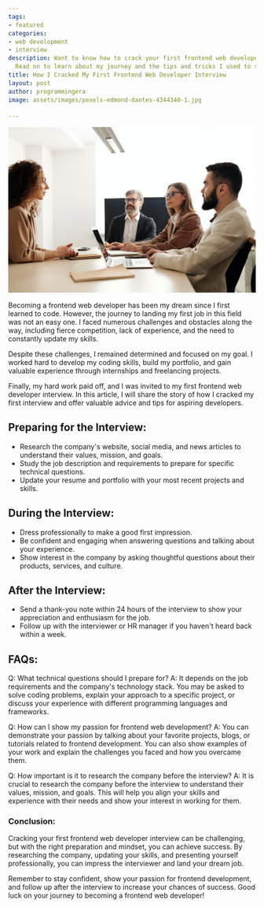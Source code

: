 ```yaml
---
tags:
- featured
categories:
- web development
- interview
description: Want to know how to crack your first frontend web developer interview?
  Read on to learn about my journey and the tips and tricks I used to succeed.
title: How I Cracked My First Frontend Web Developer Interview
layout: post
author: programmingera
image: assets/images/pexels-edmond-dantes-4344340-1.jpg

---
```

![](/assets/images/pexels-edmond-dantes-4344340-1.jpg)

Becoming a frontend web developer has been my dream since I first learned to code. However, the journey to landing my first job in this field was not an easy one. I faced numerous challenges and obstacles along the way, including fierce competition, lack of experience, and the need to constantly update my skills.

Despite these challenges, I remained determined and focused on my goal. I worked hard to develop my coding skills, build my portfolio, and gain valuable experience through internships and freelancing projects.

Finally, my hard work paid off, and I was invited to my first frontend web developer interview. In this article, I will share the story of how I cracked my first interview and offer valuable advice and tips for aspiring developers.

## Preparing for the Interview:

* Research the company's website, social media, and news articles to understand their values, mission, and goals.
* Study the job description and requirements to prepare for specific technical questions.
* Update your resume and portfolio with your most recent projects and skills.

## During the Interview:

* Dress professionally to make a good first impression.
* Be confident and engaging when answering questions and talking about your experience.
* Show interest in the company by asking thoughtful questions about their products, services, and culture.

## After the Interview:

* Send a thank-you note within 24 hours of the interview to show your appreciation and enthusiasm for the job.
* Follow up with the interviewer or HR manager if you haven't heard back within a week.

## FAQs:

Q: What technical questions should I prepare for? A: It depends on the job requirements and the company's technology stack. You may be asked to solve coding problems, explain your approach to a specific project, or discuss your experience with different programming languages and frameworks.

Q: How can I show my passion for frontend web development? A: You can demonstrate your passion by talking about your favorite projects, blogs, or tutorials related to frontend development. You can also show examples of your work and explain the challenges you faced and how you overcame them.

Q: How important is it to research the company before the interview? A: It is crucial to research the company before the interview to understand their values, mission, and goals. This will help you align your skills and experience with their needs and show your interest in working for them.

### Conclusion:

Cracking your first frontend web developer interview can be challenging, but with the right preparation and mindset, you can achieve success. By researching the company, updating your skills, and presenting yourself professionally, you can impress the interviewer and land your dream job.

Remember to stay confident, show your passion for frontend development, and follow up after the interview to increase your chances of success. Good luck on your journey to becoming a frontend web developer!

